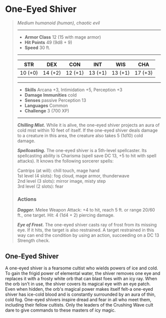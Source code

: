 # One-Eyed Shiver
>*Medium humanoid (human), chaotic evil*
>___
>- **Armor Class** 12 (15 with mage armor)
>- **Hit Points** 49 (9d8 + 9)
>- **Speed** 30 ft.
>___
>|STR|DEX|CON|INT|WIS|CHA|
>|:---:|:---:|:---:|:---:|:---:|:---:|
>|10 (+0)|14 (+2)|12 (+1)|13 (+1)|13 (+1)|17 (+3)|
>___
>- **Skills** Arcana +3, Intimidation +5, Perception +3
>- **Damage Immunities** cold
>- **Senses** passive Perception 13
>- **Languages** Common
>- **Challenge** 3 (700 XP)
>___
>***Chilling Mist.*** While it is alive, the one-eyed shiver projects an aura of cold mist within 10 feet of itself. If the one-eyed shiver deals damage to a creature in this area, the creature also takes 5 (1d10) cold damage.  
>
>***Spellcasting.*** The one-eyed shiver is a 5th-level spellcaster. Its spellcasting ability is Charisma (spell save DC 13, +5 to hit with spell attacks). It knows the following sorcerer spells:  
>
>Cantrips (at will): chill touch, mage hand  
>1st level (4 slots): fog cloud, mage armor, thunderwave  
>2nd level (3 slots): mirror image, misty step  
>3rd level (2 slots): fear  
>
>### Actions
>***Dagger.*** Melee Weapon Attack: +4 to hit, reach 5 ft. or range 20/60 ft., one target. Hit: 4 (1d4 + 2) piercing damage.  
>
>***Eye of Frost.*** The one-eyed shiver casts ray of frost from its missing eye. If it hits, the target is also restrained. A target restrained in this way can end the condition by using an action, succeeding on a DC 13 Strength check.
## One-Eyed Shiver
A one-eyed shiver is a fearsome cultist who wields powers of ice and cold. To gain the frigid power of elemental water, the shiver removes one eye and replaces it with a frosty white orb that can blast foes with an icy ray. When the orb isn't in use, the shiver covers its magical eye with an eye patch. Even when hidden, the orb's magical power makes itself felt-a one-eyed shiver has ice-cold blood and is constantly surrounded by an aura of thin, cold fog.
One-eyed shivers inspire dread and fear in all who meet them, including their fellow cultists. Only the leaders of the Crushing Wave cult dare to give commands to these masters of icy magic.